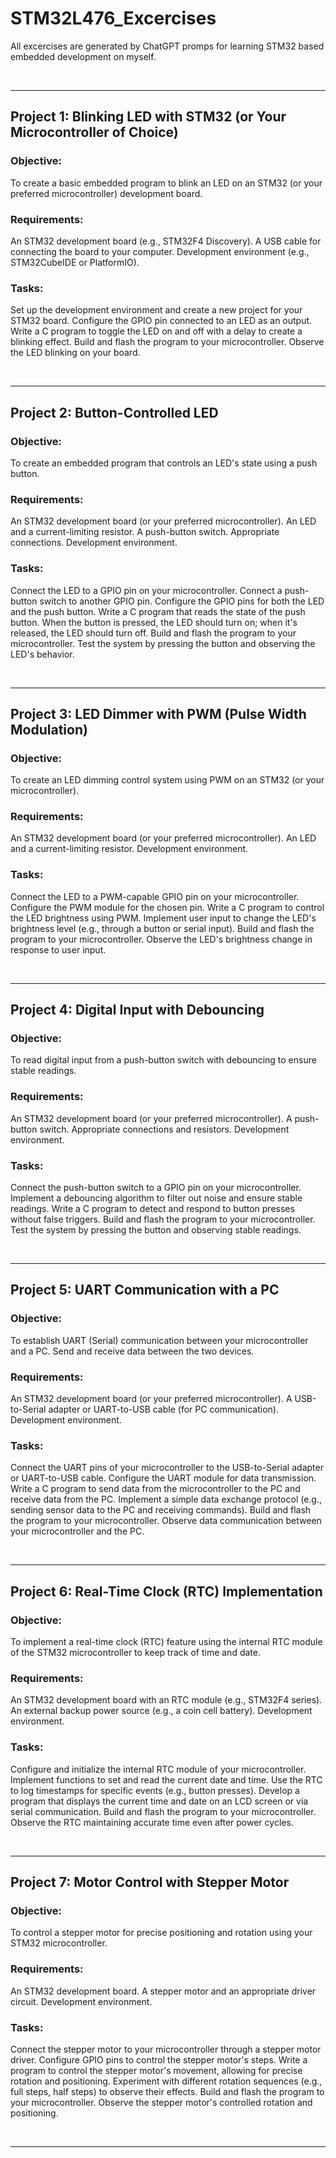 # STM32L476_Excercises

All excercises are generated by ChatGPT promps for learning STM32 based embedded development on myself.

<br />
<hr />

## Project 1: Blinking LED with STM32 (or Your Microcontroller of Choice)

### Objective:

  To create a basic embedded program to blink an LED on an STM32 (or your preferred microcontroller) development board.

### Requirements:

  An STM32 development board (e.g., STM32F4 Discovery).
  A USB cable for connecting the board to your computer.
  Development environment (e.g., STM32CubeIDE or PlatformIO).

### Tasks:

  Set up the development environment and create a new project for your STM32 board.
  Configure the GPIO pin connected to an LED as an output.
  Write a C program to toggle the LED on and off with a delay to create a blinking effect.
  Build and flash the program to your microcontroller.
  Observe the LED blinking on your board.

<br />
<hr />

## Project 2: Button-Controlled LED

### Objective:

  To create an embedded program that controls an LED's state using a push button.

### Requirements:

  An STM32 development board (or your preferred microcontroller).
  An LED and a current-limiting resistor.
  A push-button switch.
  Appropriate connections.
  Development environment.

### Tasks:

  Connect the LED to a GPIO pin on your microcontroller.
  Connect a push-button switch to another GPIO pin.
  Configure the GPIO pins for both the LED and the push button.
  Write a C program that reads the state of the push button.
  When the button is pressed, the LED should turn on; when it's released, the LED should turn off.
  Build and flash the program to your microcontroller.
  Test the system by pressing the button and observing the LED's behavior.

<br />
<hr />

## Project 3: LED Dimmer with PWM (Pulse Width Modulation)

### Objective:

  To create an LED dimming control system using PWM on an STM32 (or your microcontroller).

### Requirements:

  An STM32 development board (or your preferred microcontroller).
  An LED and a current-limiting resistor.
  Development environment.

### Tasks:

  Connect the LED to a PWM-capable GPIO pin on your microcontroller.
  Configure the PWM module for the chosen pin.
  Write a C program to control the LED brightness using PWM.
  Implement user input to change the LED's brightness level (e.g., through a button or serial input).
  Build and flash the program to your microcontroller.
  Observe the LED's brightness change in response to user input.

<br />
<hr />

## Project 4: Digital Input with Debouncing

### Objective:
  To read digital input from a push-button switch with debouncing to ensure stable readings.

### Requirements:
  An STM32 development board (or your preferred microcontroller).
  A push-button switch.
  Appropriate connections and resistors.
  Development environment.

### Tasks:
  Connect the push-button switch to a GPIO pin on your microcontroller.
  Implement a debouncing algorithm to filter out noise and ensure stable readings.
  Write a C program to detect and respond to button presses without false triggers.
  Build and flash the program to your microcontroller.
  Test the system by pressing the button and observing stable readings.

<br />
<hr />

## Project 5: UART Communication with a PC

### Objective:
  To establish UART (Serial) communication between your microcontroller and a PC. Send and receive data between the two devices.

### Requirements:
  An STM32 development board (or your preferred microcontroller).
  A USB-to-Serial adapter or UART-to-USB cable (for PC communication).
  Development environment.

### Tasks:
  Connect the UART pins of your microcontroller to the USB-to-Serial adapter or UART-to-USB cable.
  Configure the UART module for data transmission.
  Write a C program to send data from the microcontroller to the PC and receive data from the PC.
  Implement a simple data exchange protocol (e.g., sending sensor data to the PC and receiving commands).
  Build and flash the program to your microcontroller.
  Observe data communication between your microcontroller and the PC.

<br />
<hr />

## Project 6: Real-Time Clock (RTC) Implementation

### Objective:
  To implement a real-time clock (RTC) feature using the internal RTC module of the STM32 microcontroller to keep track of time and date.

### Requirements:
  An STM32 development board with an RTC module (e.g., STM32F4 series).
  An external backup power source (e.g., a coin cell battery).
  Development environment.

### Tasks:
  Configure and initialize the internal RTC module of your microcontroller.
  Implement functions to set and read the current date and time.
  Use the RTC to log timestamps for specific events (e.g., button presses).
  Develop a program that displays the current time and date on an LCD screen or via serial communication.
  Build and flash the program to your microcontroller.
  Observe the RTC maintaining accurate time even after power cycles.

<br />
<hr />

## Project 7: Motor Control with Stepper Motor

### Objective:
To control a stepper motor for precise positioning and rotation using your STM32 microcontroller.

### Requirements:
  An STM32 development board.
  A stepper motor and an appropriate driver circuit.
  Development environment.

### Tasks:
  Connect the stepper motor to your microcontroller through a stepper motor driver.
  Configure GPIO pins to control the stepper motor's steps.
  Write a program to control the stepper motor's movement, allowing for precise rotation and positioning.
  Experiment with different rotation sequences (e.g., full steps, half steps) to observe their effects.
  Build and flash the program to your microcontroller.
  Observe the stepper motor's controlled rotation and positioning.

<br />
<hr />